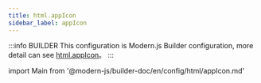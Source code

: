 ```yaml
---
title: html.appIcon
sidebar_label: appIcon
---
```


:::info BUILDER
This configuration is Modern.js Builder configuration, more detail can see [html.appIcon](https://modernjs.dev/builder/zh/api/config-html.html#html-appicon)。
:::

import Main from '@modern-js/builder-doc/en/config/html/appIcon.md'

<Main />
